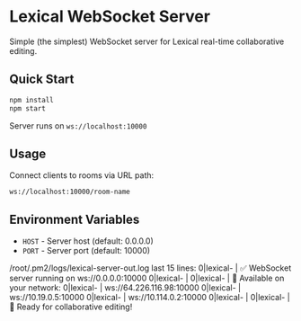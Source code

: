 # Lexical WebSocket Server

Simple (the simplest) WebSocket server for Lexical real-time collaborative editing.

## Quick Start

```bash
npm install
npm start
```

Server runs on `ws://localhost:10000`

## Usage

Connect clients to rooms via URL path:

```
ws://localhost:10000/room-name
```

## Environment Variables

- `HOST` - Server host (default: 0.0.0.0)
- `PORT` - Server port (default: 10000)




/root/.pm2/logs/lexical-server-out.log last 15 lines:
0|lexical- | ✅ WebSocket server running on ws://0.0.0.0:10000
0|lexical- | 
0|lexical- | 📡 Available on your network:
0|lexical- |    ws://64.226.116.98:10000
0|lexical- |    ws://10.19.0.5:10000
0|lexical- |    ws://10.114.0.2:10000
0|lexical- | 
0|lexical- | 🚀 Ready for collaborative editing!

